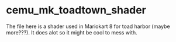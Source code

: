 # cemu_mk_toadtown_shader
The file here is a shader used in Mariokart 8 for toad harbor (maybe more???). It does alot so  it might be cool to mess with.
